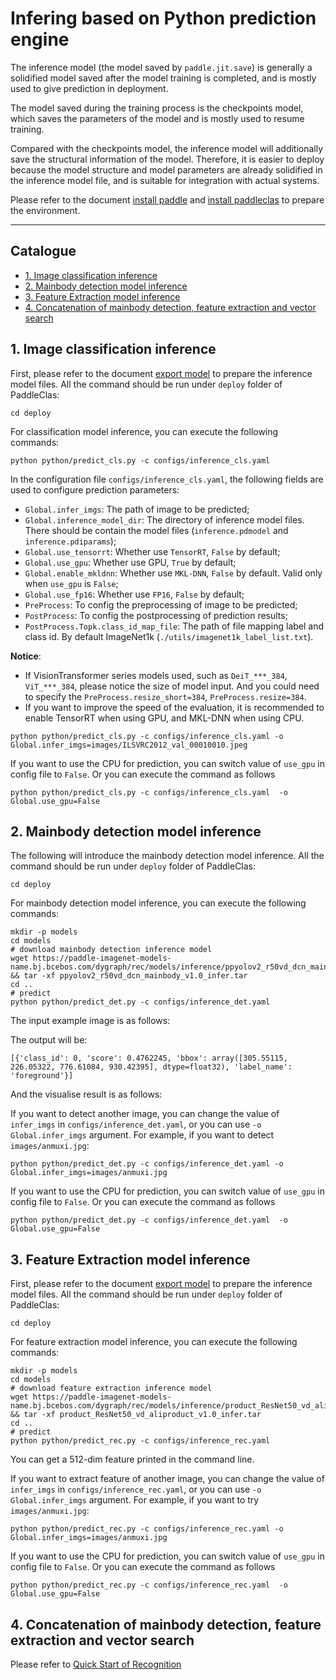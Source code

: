 # Infering based on Python prediction engine

The inference model (the model saved by `paddle.jit.save`) is generally a solidified model saved after the model training is completed, and is mostly used to give prediction in deployment.

The model saved during the training process is the checkpoints model, which saves the parameters of the model and is mostly used to resume training.

Compared with the checkpoints model, the inference model will additionally save the structural information of the model. Therefore, it is easier to deploy because the model structure and model parameters are already solidified in the inference model file, and is suitable for integration with actual systems.

Please refer to the document [install paddle](../installation/install_paddle_en.md) and [install paddleclas](../installation/install_paddleclas_en.md) to prepare the environment.

---

## Catalogue

- [1. Image classification inference](#1)
- [2. Mainbody detection model inference](#2)
- [3. Feature Extraction model inference](#3)
- [4. Concatenation of mainbody detection, feature extraction and vector search](#4)


<a name="1"></a>
## 1. Image classification inference

First, please refer to the document [export model](./export_model_en.md) to prepare the inference model files. All the command should be run under `deploy` folder of PaddleClas:

```shell
cd deploy
```

For classification model inference, you can execute the following commands:

```shell
python python/predict_cls.py -c configs/inference_cls.yaml
```

In the configuration file `configs/inference_cls.yaml`, the following fields are used to configure prediction parameters:
* `Global.infer_imgs`: The path of image to be predicted;
* `Global.inference_model_dir`: The directory of inference model files. There should be contain the model files (`inference.pdmodel` and `inference.pdiparams`);
* `Global.use_tensorrt`: Whether use `TensorRT`, `False` by default;
* `Global.use_gpu`: Whether use GPU, `True` by default;
* `Global.enable_mkldnn`: Whether use `MKL-DNN`, `False` by default. Valid only when `use_gpu` is `False`;
* `Global.use_fp16`: Whether use `FP16`, `False` by default;
* `PreProcess`: To config the preprocessing of image to be predicted;
* `PostProcess`: To config the postprocessing of prediction results;
* `PostProcess.Topk.class_id_map_file`: The path of file mapping label and class id. By default ImageNet1k (`./utils/imagenet1k_label_list.txt`).

**Notice**:
* If VisionTransformer series models used, such as `DeiT_***_384`, `ViT_***_384`, please notice the size of model input. And you could need to specify the `PreProcess.resize_short=384`, `PreProcess.resize=384`.
* If you want to improve the speed of the evaluation, it is recommended to enable TensorRT when using GPU, and MKL-DNN when using CPU.

```shell
python python/predict_cls.py -c configs/inference_cls.yaml -o Global.infer_imgs=images/ILSVRC2012_val_00010010.jpeg
```

If you want to use the CPU for prediction, you can switch value of `use_gpu` in config file to `False`. Or you can execute the command as follows
```
python python/predict_cls.py -c configs/inference_cls.yaml  -o Global.use_gpu=False
```

<a name="2"></a>
## 2. Mainbody detection model inference

The following will introduce the mainbody detection model inference. All the command should be run under `deploy` folder of PaddleClas:

```shell
cd deploy
```

For mainbody detection model inference, you can execute the following commands:

```shell
mkdir -p models
cd models
# download mainbody detection inference model
wget https://paddle-imagenet-models-name.bj.bcebos.com/dygraph/rec/models/inference/ppyolov2_r50vd_dcn_mainbody_v1.0_infer.tar && tar -xf ppyolov2_r50vd_dcn_mainbody_v1.0_infer.tar
cd ..
# predict
python python/predict_det.py -c configs/inference_det.yaml
```

The input example image is as follows:
[](../images/recognition/product_demo/wangzai.jpg)

The output will be:

```text
[{'class_id': 0, 'score': 0.4762245, 'bbox': array([305.55115, 226.05322, 776.61084, 930.42395], dtype=float32), 'label_name': 'foreground'}]
```

And the visualise result is as follows:
[](../images/recognition/product_demo/wangzai_det_result.jpg)

If you want to detect another image, you can change the value of `infer_imgs` in `configs/inference_det.yaml`,
or you can use `-o Global.infer_imgs` argument. For example, if you want to detect `images/anmuxi.jpg`:

```shell
python python/predict_det.py -c configs/inference_det.yaml -o Global.infer_imgs=images/anmuxi.jpg
```

If you want to use the CPU for prediction, you can switch value of `use_gpu` in config file to `False`. Or you can execute the command as follows
```
python python/predict_det.py -c configs/inference_det.yaml  -o Global.use_gpu=False
```

<a name="3"></a>
## 3. Feature Extraction model inference

First, please refer to the document [export model](./export_model_en.md) to prepare the inference model files. All the command should be run under `deploy` folder of PaddleClas:

```shell
cd deploy
```

For feature extraction model inference, you can execute the following commands:

```shell
mkdir -p models
cd models
# download feature extraction inference model
wget https://paddle-imagenet-models-name.bj.bcebos.com/dygraph/rec/models/inference/product_ResNet50_vd_aliproduct_v1.0_infer.tar && tar -xf product_ResNet50_vd_aliproduct_v1.0_infer.tar
cd ..
# predict
python python/predict_rec.py -c configs/inference_rec.yaml
```
You can get a 512-dim feature printed in the command line.

If you want to extract feature of another image, you can change the value of `infer_imgs` in `configs/inference_rec.yaml`,
or you can use `-o Global.infer_imgs` argument. For example, if you want to try `images/anmuxi.jpg`:

```shell
python python/predict_rec.py -c configs/inference_rec.yaml -o Global.infer_imgs=images/anmuxi.jpg
```

If you want to use the CPU for prediction, you can switch value of `use_gpu` in config file to `False`. Or you can execute the command as follows

```
python python/predict_rec.py -c configs/inference_rec.yaml  -o Global.use_gpu=False
```

<a name="4"></a>
## 4. Concatenation of mainbody detection, feature extraction and vector search
 Please refer to [Quick Start of Recognition](./tutorials/quick_start_recognition_en.md)

